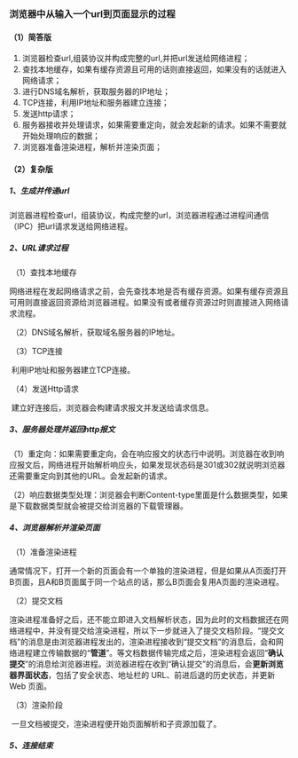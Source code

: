 ### 浏览器中从输入一个url到页面显示的过程

#### （1）简答版

1. 浏览器检查url,组装协议并构成完整的url,并把url发送给网络进程；
2. 查找本地缓存，如果有缓存资源且可用的话则直接返回，如果没有的话就进入网络请求；
3. 进行DNS域名解析，获取服务器的IP地址；
4. TCP连接，利用IP地址和服务器建立连接；
5. 发送http请求；
6. 服务器接收并处理请求，如果需要重定向，就会发起新的请求。如果不需要就开始处理响应的数据；
7. 浏览器准备渲染进程，解析并渲染页面；

#### （2）复杂版

##### 	1、生成并传递url

​		浏览器进程检查url，组装协议，构成完整的url，浏览器进程通过进程间通信（IPC）把url请求发送给网络进程。

##### 	2、URL请求过程

​		（1）查找本地缓存

​			网络进程在发起网络请求之前，会先查找本地是否有缓存资源。如果有缓存资源且可用则直接返回资源给浏览器进程。如果没有或者缓存资源过时则直接进入网络请求流程。

​		（2）DNS域名解析，获取域名服务器的IP地址。

​		（3）TCP连接

​			利用IP地址和服务器建立TCP连接。

​		（4）发送Http请求

​			建立好连接后，浏览器会构建请求报文并发送给请求信息。

##### 	3、服务器处理并返回http报文

​		（1）重定向：如果需要重定向，会在响应报文的状态行中说明。浏览器在收到响应报文后，网络进程开始解析响应头，如果发现状态码是301或302就说明浏览器还需要重定向到其他的URL。会发起新的请求。

​		（2）响应数据类型处理：浏览器会判断Content-type里面是什么数据类型，如果是下载数据类型就会被提交给浏览器的下载管理器。

##### 	4、浏览器解析并渲染页面

​		（1）准备渲染进程

​		通常情况下，打开一个新的页面会有一个单独的渲染进程，但是如果从A页面打开B页面，且A和B页面属于同一个站点的话，那么B页面会复用A页面的渲染进程。

​		（2）提交文档

​		渲染进程准备好之后，还不能立即进入文档解析状态，因为此时的文档数据还在网络进程中，并没有提交给渲染进程，所以下一步就进入了提交文档阶段。“提交文档”的消息是由浏览器进程发出的，渲染进程接收到“提交文档”的消息后，会和网络进程建立传输数据的“**管道**”。等文档数据传输完成之后，渲染进程会返回“**确认提交**”的消息给浏览器进程。浏览器进程在收到“确认提交”的消息后，会**更新浏览器界面状态**，包括了安全状态、地址栏的 URL、前进后退的历史状态，并更新 Web 页面。

​		（3）渲染阶段

​		一旦文档被提交，渲染进程便开始页面解析和子资源加载了。

##### 	5、连接结束